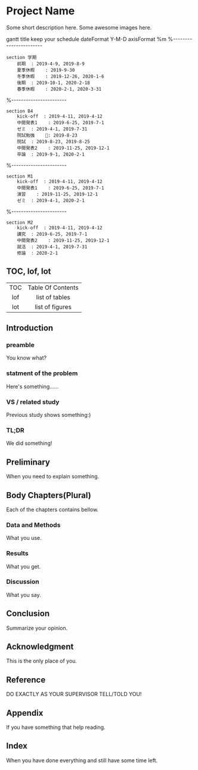 Project Name
====
Some short description here.
Some awesome images here.

<div class="mermaid">
gantt
    title keep your schedule
    dateFormat Y-M-D
    axisFormat %m
%-----------------------

    section 学期
        前期  : 2019-4-9, 2019-8-9
        夏季休暇    : 2019-9-30
        冬季休暇    : 2019-12-26, 2020-1-6
        後期  : 2019-10-1, 2020-2-18
        春季休暇    : 2020-2-1, 2020-3-31

%-----------------------

    section B4
        kick-off  : 2019-4-11, 2019-4-12
        中間発表1    : 2019-6-25, 2019-7-1
        ゼミ  : 2019-4-1, 2019-7-31
        院試勉強    : 2019-8-23
        院試  : 2019-8-23, 2019-8-25
        中間発表2    : 2019-11-25, 2019-12-1
        卒論  : 2019-9-1, 2020-2-1

%-----------------------

    section M1
        kick-off  : 2019-4-11, 2019-4-12
        中間発表1    : 2019-6-25, 2019-7-1
        演習    : 2019-11-25, 2019-12-1
        ゼミ  : 2019-4-1, 2020-2-1

%-----------------------

    section M2
        kick-off  : 2019-4-11, 2019-4-12
        講究  : 2019-6-25, 2019-7-1
        中間発表2    : 2019-11-25, 2019-12-1
        就活  : 2019-4-1, 2019-7-31
        修論  : 2020-2-1


</div>
<script src="assets/js/mermaid.min.js"></script>
<script>
    mermaid.initialize({startOnLoad:True});
</script>

TOC, lof, lot
----
|||
|:-:|:-----------------:|
|TOC|Table Of Contents|
|lof|list of tables|
|lot|list of figures|


Introduction
----
### preamble
You know what?

### statment of the problem
Here's something......

### VS / related study
Previous study shows something:)

### TL;DR
We did something!

Preliminary
----
When you need to explain something.

Body Chapters(Plural)
----
Each of the chapters contains bellow.

### Data and Methods
What you use.

### Results
What you get.

### Discussion
What you say.

Conclusion
----
Summarize your opinion.

Acknowledgment
----
This is the only place of you.

Reference
----
DO EXACTLY AS YOUR SUPERVISOR TELL/TOLD YOU!


Appendix
----
If you have something that help reading.


Index
----
When you have done everything and still have some time left.
